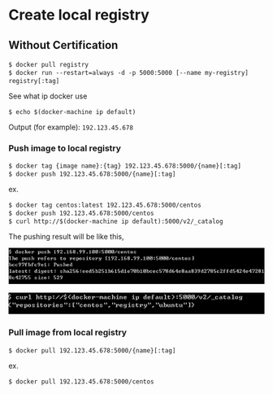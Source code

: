 # Create local registry

## Without Certification

```
$ docker pull registry
$ docker run --restart=always -d -p 5000:5000 [--name my-registry] registry[:tag]
```

See what ip docker use
```
$ echo $(docker-machine ip default)
```

Output (for example): `192.123.45.678`


### Push image to local registry

```
$ docker tag {image name}:{tag} 192.123.45.678:5000/{name}[:tag]
$ docker push 192.123.45.678:5000/{name}[:tag]
```

ex.
```
$ docker tag centos:latest 192.123.45.678:5000/centos
$ docker push 192.123.45.678:5000/centos
$ curl http://$(docker-machine ip default):5000/v2/_catalog 
```

The pushing result will be like this,

![](assets/001.png)

![](assets/002.png)


### Pull image from local registry

```
$ docker pull 192.123.45.678:5000/{name}[:tag]
```

ex. 
```
$ docker pull 192.123.45.678:5000/centos
```


